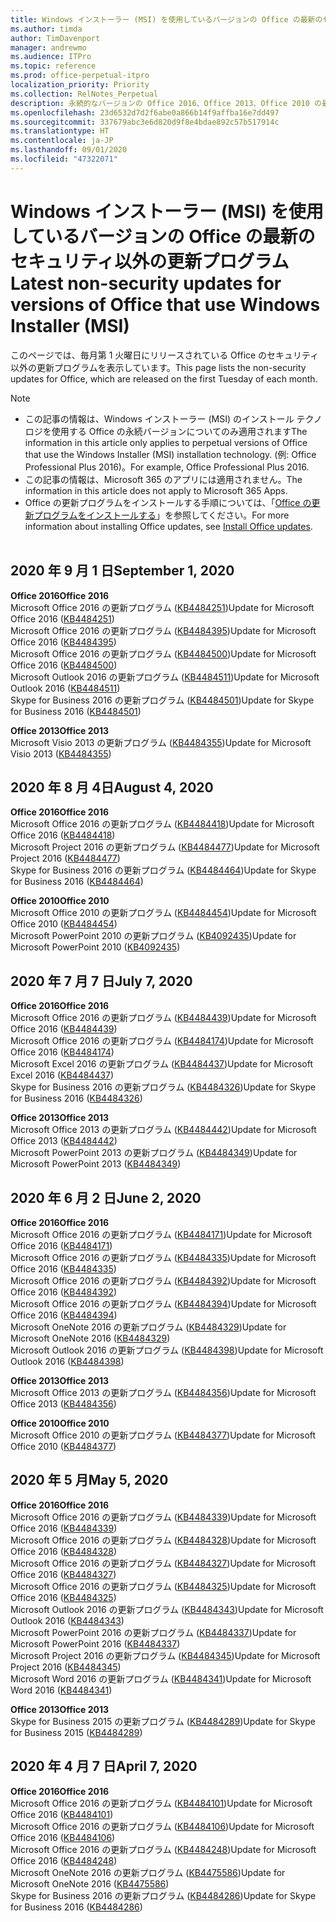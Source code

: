 ```yaml
---
title: Windows インストーラー (MSI) を使用しているバージョンの Office の最新のセキュリティ以外の更新プログラム
ms.author: timda
author: TimDavenport
manager: andrewmo
ms.audience: ITPro
ms.topic: reference
ms.prod: office-perpetual-itpro
localization_priority: Priority
ms.collection: RelNotes_Perpetual
description: 永続的なバージョンの Office 2016、Office 2013、Office 2010 の最新のセキュリティ以外の更新プログラム情報へのリンクを IT 技術者に提供します
ms.openlocfilehash: 23d6532d7d2f6abe0a866b14f9affba16e7dd497
ms.sourcegitcommit: 337679abc3e6d820d9f8e4bdae892c57b517914c
ms.translationtype: HT
ms.contentlocale: ja-JP
ms.lasthandoff: 09/01/2020
ms.locfileid: "47322071"
---
```

# <a name="latest-non-security-updates-for-versions-of-office-that-use-windows-installer-msi"></a><span data-ttu-id="61a2c-103">Windows インストーラー (MSI) を使用しているバージョンの Office の最新のセキュリティ以外の更新プログラム</span><span class="sxs-lookup"><span data-stu-id="61a2c-103">Latest non-security updates for versions of Office that use Windows Installer (MSI)</span></span>

<span data-ttu-id="61a2c-104">このページでは、毎月第 1 火曜日にリリースされている Office のセキュリティ以外の更新プログラムを表示しています。</span><span class="sxs-lookup"><span data-stu-id="61a2c-104">This page lists the non-security updates for Office, which are released on the first Tuesday of each month.</span></span>

> [!NOTE]
> - <span data-ttu-id="61a2c-105">この記事の情報は、Windows インストーラー (MSI) のインストール テクノロジを使用する Office の永続バージョンについてのみ適用されます</span><span class="sxs-lookup"><span data-stu-id="61a2c-105">The information in this article only applies to perpetual versions of Office that use the Windows Installer (MSI) installation technology.</span></span> <span data-ttu-id="61a2c-106">(例: Office Professional Plus 2016)。</span><span class="sxs-lookup"><span data-stu-id="61a2c-106">For example, Office Professional Plus 2016.</span></span>
> - <span data-ttu-id="61a2c-107">この記事の情報は、Microsoft 365 のアプリには適用されません。</span><span class="sxs-lookup"><span data-stu-id="61a2c-107">The information in this article does not apply to Microsoft 365 Apps.</span></span>
> - <span data-ttu-id="61a2c-108">Office の更新プログラムをインストールする手順については、「[Office の更新プログラムをインストールする](https://support.office.com/article/2ab296f3-7f03-43a2-8e50-46de917611c5)」を参照してください。</span><span class="sxs-lookup"><span data-stu-id="61a2c-108">For more information about installing Office updates, see [Install Office updates](https://support.office.com/article/2ab296f3-7f03-43a2-8e50-46de917611c5).</span></span>
<br/><br/>

## <a name="september-1-2020"></a><span data-ttu-id="61a2c-109">2020 年 9 月 1 日</span><span class="sxs-lookup"><span data-stu-id="61a2c-109">September 1, 2020</span></span>
<span data-ttu-id="61a2c-110">**Office 2016**</span><span class="sxs-lookup"><span data-stu-id="61a2c-110">**Office 2016**</span></span><br/>
<span data-ttu-id="61a2c-111">Microsoft Office 2016 の更新プログラム ([KB4484251](https://support.microsoft.com/help/4484251))</span><span class="sxs-lookup"><span data-stu-id="61a2c-111">Update for Microsoft Office 2016 ([KB4484251](https://support.microsoft.com/help/4484251))</span></span><br/>
<span data-ttu-id="61a2c-112">Microsoft Office 2016 の更新プログラム ([KB4484395](https://support.microsoft.com/help/4484395))</span><span class="sxs-lookup"><span data-stu-id="61a2c-112">Update for Microsoft Office 2016 ([KB4484395](https://support.microsoft.com/help/4484395))</span></span><br/> <span data-ttu-id="61a2c-113">Microsoft Office 2016 の更新プログラム ([KB4484500](https://support.microsoft.com/help/4484500))</span><span class="sxs-lookup"><span data-stu-id="61a2c-113">Update for Microsoft Office 2016 ([KB4484500](https://support.microsoft.com/help/4484500))</span></span> <br/>
<span data-ttu-id="61a2c-114">Microsoft Outlook 2016 の更新プログラム ([KB4484511](https://support.microsoft.com/help/4484511))</span><span class="sxs-lookup"><span data-stu-id="61a2c-114">Update for Microsoft Outlook 2016 ([KB4484511](https://support.microsoft.com/help/4484511))</span></span> <br/>
<span data-ttu-id="61a2c-115">Skype for Business 2016 の更新プログラム ([KB4484501](https://support.microsoft.com/help/4484501))</span><span class="sxs-lookup"><span data-stu-id="61a2c-115">Update for Skype for Business 2016 ([KB4484501](https://support.microsoft.com/help/4484501))</span></span> <br/>

<span data-ttu-id="61a2c-116">**Office 2013**</span><span class="sxs-lookup"><span data-stu-id="61a2c-116">**Office 2013**</span></span><br/>
<span data-ttu-id="61a2c-117">Microsoft Visio 2013 の更新プログラム ([KB4484355](https://support.microsoft.com/help/4484355))</span><span class="sxs-lookup"><span data-stu-id="61a2c-117">Update for Microsoft Visio 2013 ([KB4484355](https://support.microsoft.com/help/4484355))</span></span><br/>

## <a name="august-4-2020"></a><span data-ttu-id="61a2c-118">2020 年 8 月 4日</span><span class="sxs-lookup"><span data-stu-id="61a2c-118">August 4, 2020</span></span>

<span data-ttu-id="61a2c-119">**Office 2016**</span><span class="sxs-lookup"><span data-stu-id="61a2c-119">**Office 2016**</span></span><br/>
<span data-ttu-id="61a2c-120">Microsoft Office 2016 の更新プログラム ([KB4484418](https://support.microsoft.com/help/4484418))</span><span class="sxs-lookup"><span data-stu-id="61a2c-120">Update for Microsoft Office 2016 ([KB4484418](https://support.microsoft.com/help/4484418))</span></span><br/> <span data-ttu-id="61a2c-121">Microsoft Project 2016 の更新プログラム ([KB4484477](https://support.microsoft.com/help/4484477))</span><span class="sxs-lookup"><span data-stu-id="61a2c-121">Update for Microsoft Project 2016 ([KB4484477](https://support.microsoft.com/help/4484477))</span></span><br/>
<span data-ttu-id="61a2c-122">Skype for Business 2016 の更新プログラム ([KB4484464](https://support.microsoft.com/help/4484464))</span><span class="sxs-lookup"><span data-stu-id="61a2c-122">Update for Skype for Business 2016 ([KB4484464](https://support.microsoft.com/help/4484464))</span></span><br/> 

<span data-ttu-id="61a2c-123">**Office 2010**</span><span class="sxs-lookup"><span data-stu-id="61a2c-123">**Office 2010**</span></span><br/>
<span data-ttu-id="61a2c-124">Microsoft Office 2010 の更新プログラム ([KB4484454](https://support.microsoft.com/help/4484454))</span><span class="sxs-lookup"><span data-stu-id="61a2c-124">Update for Microsoft Office 2010 ([KB4484454](https://support.microsoft.com/help/4484454))</span></span><br/> <span data-ttu-id="61a2c-125">Microsoft PowerPoint 2010 の更新プログラム ([KB4092435](https://support.microsoft.com/help/4092435))</span><span class="sxs-lookup"><span data-stu-id="61a2c-125">Update for Microsoft PowerPoint 2010 ([KB4092435](https://support.microsoft.com/help/4092435))</span></span><br/> 

## <a name="july-7-2020"></a><span data-ttu-id="61a2c-126">2020 年 7 月 7 日</span><span class="sxs-lookup"><span data-stu-id="61a2c-126">July 7, 2020</span></span>

<span data-ttu-id="61a2c-127">**Office 2016**</span><span class="sxs-lookup"><span data-stu-id="61a2c-127">**Office 2016**</span></span><br/>
<span data-ttu-id="61a2c-128">Microsoft Office 2016 の更新プログラム ([KB4484439](https://support.microsoft.com/help/4484439))</span><span class="sxs-lookup"><span data-stu-id="61a2c-128">Update for Microsoft Office 2016 ([KB4484439](https://support.microsoft.com/help/4484439))</span></span><br/> <span data-ttu-id="61a2c-129">Microsoft Office 2016 の更新プログラム ([KB4484174](https://support.microsoft.com/help/4484174))</span><span class="sxs-lookup"><span data-stu-id="61a2c-129">Update for Microsoft Office 2016 ([KB4484174](https://support.microsoft.com/help/4484174))</span></span><br/> <span data-ttu-id="61a2c-130">Microsoft Excel 2016 の更新プログラム ([KB4484437](https://support.microsoft.com/help/4484437))</span><span class="sxs-lookup"><span data-stu-id="61a2c-130">Update for Microsoft Excel 2016 ([KB4484437](https://support.microsoft.com/help/4484437))</span></span><br/>
<span data-ttu-id="61a2c-131">Skype for Business 2016 の更新プログラム ([KB4484326](https://support.microsoft.com/help/4484326))</span><span class="sxs-lookup"><span data-stu-id="61a2c-131">Update for Skype for Business 2016 ([KB4484326](https://support.microsoft.com/help/4484326))</span></span><br/> 

<span data-ttu-id="61a2c-132">**Office 2013**</span><span class="sxs-lookup"><span data-stu-id="61a2c-132">**Office 2013**</span></span><br/>
<span data-ttu-id="61a2c-133">Microsoft Office 2013 の更新プログラム ([KB4484442](https://support.microsoft.com/help/4484442))</span><span class="sxs-lookup"><span data-stu-id="61a2c-133">Update for Microsoft Office 2013 ([KB4484442](https://support.microsoft.com/help/4484442))</span></span><br/> <span data-ttu-id="61a2c-134">Microsoft PowerPoint 2013 の更新プログラム ([KB4484349](https://support.microsoft.com/help/4484349))</span><span class="sxs-lookup"><span data-stu-id="61a2c-134">Update for Microsoft PowerPoint 2013 ([KB4484349](https://support.microsoft.com/help/4484349))</span></span><br/> 


## <a name="june-2-2020"></a><span data-ttu-id="61a2c-135">2020 年 6 月 2 日</span><span class="sxs-lookup"><span data-stu-id="61a2c-135">June 2, 2020</span></span>

<span data-ttu-id="61a2c-136">**Office 2016**</span><span class="sxs-lookup"><span data-stu-id="61a2c-136">**Office 2016**</span></span><br/>
<span data-ttu-id="61a2c-137">Microsoft Office 2016 の更新プログラム ([KB4484171](https://support.microsoft.com/help/4484171))</span><span class="sxs-lookup"><span data-stu-id="61a2c-137">Update for Microsoft Office 2016 ([KB4484171](https://support.microsoft.com/help/4484171))</span></span><br/> <span data-ttu-id="61a2c-138">Microsoft Office 2016 の更新プログラム ([KB4484335](https://support.microsoft.com/help/4484335))</span><span class="sxs-lookup"><span data-stu-id="61a2c-138">Update for Microsoft Office 2016 ([KB4484335](https://support.microsoft.com/help/4484335))</span></span><br/> <span data-ttu-id="61a2c-139">Microsoft Office 2016 の更新プログラム ([KB4484392](https://support.microsoft.com/help/4484392))</span><span class="sxs-lookup"><span data-stu-id="61a2c-139">Update for Microsoft Office 2016 ([KB4484392](https://support.microsoft.com/help/4484392))</span></span><br/> <span data-ttu-id="61a2c-140">Microsoft Office 2016 の更新プログラム ([KB4484394](https://support.microsoft.com/help/4484394))</span><span class="sxs-lookup"><span data-stu-id="61a2c-140">Update for Microsoft Office 2016 ([KB4484394](https://support.microsoft.com/help/4484394))</span></span><br/> <span data-ttu-id="61a2c-141">Microsoft OneNote 2016 の更新プログラム ([KB4484329](https://support.microsoft.com/help/4484329))</span><span class="sxs-lookup"><span data-stu-id="61a2c-141">Update for Microsoft OneNote 2016 ([KB4484329](https://support.microsoft.com/help/4484329))</span></span><br/>
<span data-ttu-id="61a2c-142">Microsoft Outlook 2016 の更新プログラム ([KB4484398](https://support.microsoft.com/help/4484398))</span><span class="sxs-lookup"><span data-stu-id="61a2c-142">Update for Microsoft Outlook 2016 ([KB4484398](https://support.microsoft.com/help/4484398))</span></span><br/> 

<span data-ttu-id="61a2c-143">**Office 2013**</span><span class="sxs-lookup"><span data-stu-id="61a2c-143">**Office 2013**</span></span><br/>
<span data-ttu-id="61a2c-144">Microsoft Office 2013 の更新プログラム ([KB4484356](https://support.microsoft.com/help/4484356))</span><span class="sxs-lookup"><span data-stu-id="61a2c-144">Update for Microsoft Office 2013 ([KB4484356](https://support.microsoft.com/help/4484356))</span></span><br/> 

<span data-ttu-id="61a2c-145">**Office 2010**</span><span class="sxs-lookup"><span data-stu-id="61a2c-145">**Office 2010**</span></span><br/>
<span data-ttu-id="61a2c-146">Microsoft Office 2010 の更新プログラム ([KB4484377](https://support.microsoft.com/help/4484377))</span><span class="sxs-lookup"><span data-stu-id="61a2c-146">Update for Microsoft Office 2010 ([KB4484377](https://support.microsoft.com/help/4484377))</span></span><br/> 


## <a name="may-5-2020"></a><span data-ttu-id="61a2c-147">2020 年 5 月</span><span class="sxs-lookup"><span data-stu-id="61a2c-147">May 5, 2020</span></span>

<span data-ttu-id="61a2c-148">**Office 2016**</span><span class="sxs-lookup"><span data-stu-id="61a2c-148">**Office 2016**</span></span><br/>
<span data-ttu-id="61a2c-149">Microsoft Office 2016 の更新プログラム ([KB4484339](https://support.microsoft.com/help/4484339))</span><span class="sxs-lookup"><span data-stu-id="61a2c-149">Update for Microsoft Office 2016 ([KB4484339](https://support.microsoft.com/help/4484339))</span></span><br/> <span data-ttu-id="61a2c-150">Microsoft Office 2016 の更新プログラム ([KB4484328](https://support.microsoft.com/help/4484328))</span><span class="sxs-lookup"><span data-stu-id="61a2c-150">Update for Microsoft Office 2016 ([KB4484328](https://support.microsoft.com/help/4484328))</span></span><br/> <span data-ttu-id="61a2c-151">Microsoft Office 2016 の更新プログラム ([KB4484327](https://support.microsoft.com/help/4484327))</span><span class="sxs-lookup"><span data-stu-id="61a2c-151">Update for Microsoft Office 2016 ([KB4484327](https://support.microsoft.com/help/4484327))</span></span><br/> <span data-ttu-id="61a2c-152">Microsoft Office 2016 の更新プログラム ([KB4484325](https://support.microsoft.com/help/4484325))</span><span class="sxs-lookup"><span data-stu-id="61a2c-152">Update for Microsoft Office 2016 ([KB4484325](https://support.microsoft.com/help/4484325))</span></span><br/> <span data-ttu-id="61a2c-153">Microsoft Outlook 2016 の更新プログラム ([KB4484343](https://support.microsoft.com/help/4484343))</span><span class="sxs-lookup"><span data-stu-id="61a2c-153">Update for Microsoft Outlook 2016 ([KB4484343](https://support.microsoft.com/help/4484343))</span></span><br/> <span data-ttu-id="61a2c-154">Microsoft PowerPoint 2016 の更新プログラム ([KB4484337](https://support.microsoft.com/help/4484337))</span><span class="sxs-lookup"><span data-stu-id="61a2c-154">Update for Microsoft PowerPoint 2016 ([KB4484337](https://support.microsoft.com/help/4484337))</span></span><br/> <span data-ttu-id="61a2c-155">Microsoft Project 2016 の更新プログラム ([KB4484345](https://support.microsoft.com/help/4484345))</span><span class="sxs-lookup"><span data-stu-id="61a2c-155">Update for Microsoft Project 2016 ([KB4484345](https://support.microsoft.com/help/4484345))</span></span><br/> <span data-ttu-id="61a2c-156">Microsoft Word 2016 の更新プログラム ([KB4484341](https://support.microsoft.com/help/4484341))</span><span class="sxs-lookup"><span data-stu-id="61a2c-156">Update for Microsoft Word 2016 ([KB4484341](https://support.microsoft.com/help/4484341))</span></span><br/> 


<span data-ttu-id="61a2c-157">**Office 2013**</span><span class="sxs-lookup"><span data-stu-id="61a2c-157">**Office 2013**</span></span><br/>
<span data-ttu-id="61a2c-158">Skype for Business 2015 の更新プログラム ([KB4484289](https://support.microsoft.com/help/4484289))</span><span class="sxs-lookup"><span data-stu-id="61a2c-158">Update for Skype for Business 2015 ([KB4484289](https://support.microsoft.com/help/4484289))</span></span><br/>

## <a name="april-7-2020"></a><span data-ttu-id="61a2c-159">2020 年 4 月 7 日</span><span class="sxs-lookup"><span data-stu-id="61a2c-159">April 7, 2020</span></span>

<span data-ttu-id="61a2c-160">**Office 2016**</span><span class="sxs-lookup"><span data-stu-id="61a2c-160">**Office 2016**</span></span><br/>
<span data-ttu-id="61a2c-161">Microsoft Office 2016 の更新プログラム ([KB4484101](https://support.microsoft.com/help/4484101))</span><span class="sxs-lookup"><span data-stu-id="61a2c-161">Update for Microsoft Office 2016 ([KB4484101](https://support.microsoft.com/help/4484101))</span></span><br/>
<span data-ttu-id="61a2c-162">Microsoft Office 2016 の更新プログラム ([KB4484106](https://support.microsoft.com/help/4484106))</span><span class="sxs-lookup"><span data-stu-id="61a2c-162">Update for Microsoft Office 2016 ([KB4484106](https://support.microsoft.com/help/4484106))</span></span><br/>
<span data-ttu-id="61a2c-163">Microsoft Office 2016 の更新プログラム ([KB4484248](https://support.microsoft.com/help/4484248))</span><span class="sxs-lookup"><span data-stu-id="61a2c-163">Update for Microsoft Office 2016 ([KB4484248](https://support.microsoft.com/help/4484248))</span></span><br/>
<span data-ttu-id="61a2c-164">Microsoft OneNote 2016 の更新プログラム ([KB4475586](https://support.microsoft.com/help/4475586))</span><span class="sxs-lookup"><span data-stu-id="61a2c-164">Update for Microsoft OneNote 2016 ([KB4475586](https://support.microsoft.com/help/4475586))</span></span><br/>
<span data-ttu-id="61a2c-165">Skype for Business 2016 の更新プログラム ([KB4484286](https://support.microsoft.com/help/4484286))</span><span class="sxs-lookup"><span data-stu-id="61a2c-165">Update for Skype for Business 2016 ([KB4484286](https://support.microsoft.com/help/4484286))</span></span> <br/>

<br/>

 
